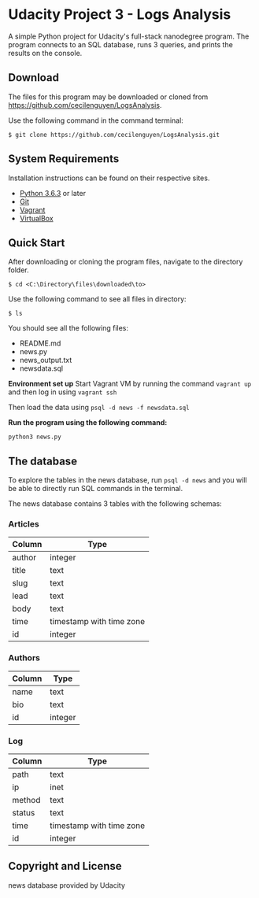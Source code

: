 # Udacity Project 3 - Logs Analysis

A simple Python project for Udacity's full-stack nanodegree program. The program connects to an SQL database, runs 3 queries, and prints
the results on the console.

## Download

The files for this program may be downloaded or cloned from https://github.com/cecilenguyen/LogsAnalysis.

Use the following command in the command terminal:

`$ git clone https://github.com/cecilenguyen/LogsAnalysis.git`

## System Requirements
Installation instructions can be found on their respective sites.

- [Python 3.6.3](https://www.python.org/downloads/) or later
- [Git](https://git-scm.com/downloads)
- [Vagrant](https://www.vagrantup.com)
- [VirtualBox](https://www.virtualbox.org/wiki/Download_Old_Builds_5_1)

## Quick Start

After downloading or cloning the program files, navigate to the directory folder.

`$ cd <C:\Directory\files\downloaded\to>`

Use the following command to see all files in directory:

`$ ls`

You should see all the following files: 
- README.md
- news.py
- news_output.txt
- newsdata.sql

**Environment set up**
Start Vagrant VM by running the command `vagrant up` and then log in using `vagrant ssh`

Then load the data using `psql -d news -f newsdata.sql`

**Run the program using the following command:**

`python3 news.py`

## The database
To explore the tables in the news database, run `psql -d news` and you will be able to directly run SQL commands in the terminal. 

The news database contains 3 tables with the following schemas: 
### Articles

| Column |           Type           |
|--------|--------------------------|
| author | integer                  |
| title  | text                     |
| slug   | text                     |
| lead   | text                     |
| body   | text                     |
| time   | timestamp with time zone |
| id     | integer                  |

### Authors
| Column |  Type   |                 
|--------|---------|
| name   | text    |
| bio    | text    |
| id     | integer |

### Log
| Column |           Type           |         
|--------|--------------------------|
| path   | text                     |
| ip     | inet                     | 
| method | text                     | 
| status | text                     | 
| time   | timestamp with time zone | 
| id     | integer                  |

## Copyright and License

news database provided by Udacity




